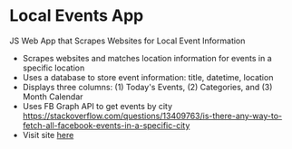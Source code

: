 # Local Events App
JS Web App that Scrapes Websites for Local Event Information

* Scrapes websites and matches location information for events in a specific location
* Uses a database to store event information: title, datetime, location
* Displays three columns: (1) Today's Events, (2) Categories, and (3) Month Calendar
* Uses FB Graph API to get events by city https://stackoverflow.com/questions/13409763/is-there-any-way-to-fetch-all-facebook-events-in-a-specific-city
* Visit site [here](http://danstrong.tech/local-events-app/)
